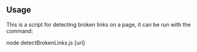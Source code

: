 
## Usage

This is a script for detecting broken links on a page, it can be run with the command:

node detectBrokenLinks.js [url]